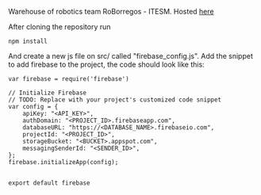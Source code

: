 Warehouse of robotics team RoBorregos - ITESM.
Hosted [here](https://nessmp.github.io/)

After cloning the repository run

```
npm install
```
And create a new js file on src/ called "firebase_config.js". Add the snippet to add firebase to the project, the code should look like this:
```
var firebase = require('firebase')

// Initialize Firebase
// TODO: Replace with your project's customized code snippet
var config = {
    apiKey: "<API_KEY>",
    authDomain: "<PROJECT_ID>.firebaseapp.com",
    databaseURL: "https://<DATABASE_NAME>.firebaseio.com",
    projectId: "<PROJECT_ID>",
    storageBucket: "<BUCKET>.appspot.com",
    messagingSenderId: "<SENDER_ID>",
};
firebase.initializeApp(config);


export default firebase
```